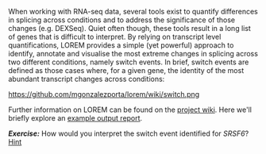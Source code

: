 When working with RNA-seq data, several tools exist to quantify differences in splicing across conditions and to address the significance of those changes (e.g. DEXSeq). Quiet often though, these tools result in a long list of genes that is difficult to interpret. By relying on transcript level quantifications, LOREM provides a simple (yet powerful) approach to identify, annotate and visualise the most extreme changes in splicing across two different conditions, namely switch events. In brief, switch events are defined as those cases where, for a given gene, the identity of the most abundant transcript changes across conditions:

https://github.com/mgonzalezporta/lorem/wiki/switch.png

Further information on LOREM can be found on the [project wiki](https://github.com/mgonzalezporta/lorem/wiki). Here we'll briefly explore an [example output report](http://www.ebi.ac.uk/~mar/tools/lorem/html_test1/).

***Exercise:*** How would you interpret the switch event identified for *SRSF6*?
[Hint](https://github.com/mgonzalezporta/lorem/wiki/Tutorial#interpreting-lorem-output)
